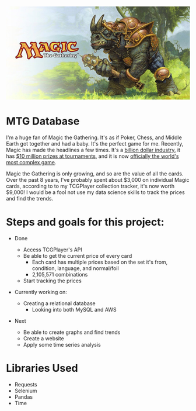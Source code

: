 ![MTG Banner](MTG_Banner.jpg)

# MTG Database

I'm a huge fan of Magic the Gathering.  It's as if Poker, Chess, and Middle Earth got together and had a baby.  It's the perfect game for me.
Recently, Magic has made the headlines a few times.  It's a [billion dollar industry](https://www.bworldonline.com/move-over-monopoly-hasbros-next-big-growth-engine-is-magic-playing-cards/), it has [$10 million prizes at tournaments](https://www.theverge.com/2018/12/6/18128822/magic-mtg-gathering-esports-pro-league-prizes-game-awards-2018), and it is now [officially the world's most complex game](https://www.technologyreview.com/s/613489/magic-the-gathering-is-officially-the-worlds-most-complex-game/).


Magic the Gathering is only growing, and so are the value of all the cards.  Over the past 8 years, I've probably spent about $3,000 on individual Magic cards, according to to my TCGPlayer collection tracker, it's now worth $9,000!  I would be a fool not use my data science skills to track the prices and find the trends.


# Steps and goals for this project:
  * Done
     * Access TCGPlayer's API
     * Be able to get the current price of every card
       * Each card has multiple prices based on the set it's from, condition, language, and normal/foil
       * 2,105,571 combinations
     * Start tracking the prices
 
  * Currently working on:
     * Creating a relational database
       * Looking into both MySQL and AWS
  
  * Next
    * Be able to create graphs and find trends
    * Create a website
    * Apply some time series analysis


# Libraries Used
* Requests
* Selenium
* Pandas
* Time

